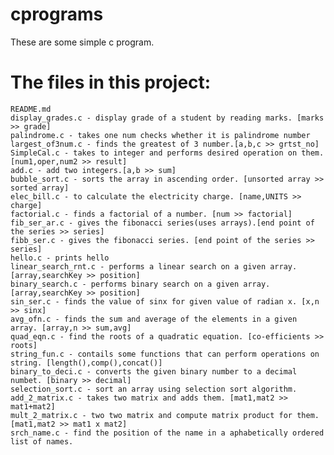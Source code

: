# cprograms
These are some simple c program.

# The files in this project: 

    README.md
    display_grades.c - display grade of a student by reading marks. [marks >> grade]
    palindrome.c - takes one num checks whether it is palindrome number
    largest_of3num.c - finds the greatest of 3 number.[a,b,c >> grtst_no]
    SimpleCal.c - takes to integer and performs desired operation on them. [num1,oper,num2 >> result]
    add.c - add two integers.[a,b >> sum]
    bubble_sort.c - sorts the array in ascending order. [unsorted array >> sorted array]
    elec_bill.c - to calculate the electricity charge. [name,UNITS >> charge]
    factorial.c - finds a factorial of a number. [num >> factorial]
    fib_ser_ar.c - gives the fibonacci series(uses arrays).[end point of the series >> series]
    fibb_ser.c - gives the fibonacci series. [end point of the series >> series]
    hello.c - prints hello
    linear_search_rnt.c - performs a linear search on a given array. [array,searchKey >> position] 
    binary_search.c - performs binary search on a given array. [array,searchKey >> position]
    sin_ser.c - finds the value of sinx for given value of radian x. [x,n >> sinx]
    avg_ofn.c - finds the sum and average of the elements in a given array. [array,n >> sum,avg]
    quad_eqn.c - find the roots of a quadratic equation. [co-efficients >> roots]
    string_fun.c - contails some functions that can perform operations on string. [length(),comp(),concat()]
    binary_to_deci.c - converts the given binary number to a decimal numbet. [binary >> decimal]
    selection_sort.c - sort an array using selection sort algorithm.
    add_2_matrix.c - takes two matrix and adds them. [mat1,mat2 >> mat1+mat2]
    mult_2_matrix.c - two two matrix and compute matrix product for them. [mat1,mat2 >> mat1 x mat2]
    srch_name.c - find the position of the name in a aphabetically ordered list of names.